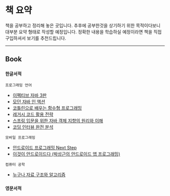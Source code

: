 # 책 요약

책을 공부하고 정리해 놓은 곳입니다. 추후에 공부한것을 상기하기 위한 목적이다보니 대부분 요약 형태로 작성할 예정입니다. 정확한 내용을 학습하실 예정이라면 책을 직접 구입하셔서 보기를 추천드립니다.

---

## <b>Book</b>

### `한글서적`

`프로그래밍 언어`

* [이펙티브 자바 3판](한글서적/이펙티브%20자바%203판/이펙티브%20자바%203판.md)
* [모던 자바 인 액션](한글서적/모던%20자바%20인%20액션/모던%20자바%20인%20액션.md)
* [코틀린으로 배우는 함수형 프로그래밍](한글서적/코틀린으로%20배우는%20함수형%20프로그래밍/코틀린으로%20배우는%20함수형%20프로그래밍.md)
* [레거시 코드 활용 전략](한글서적/레거시%20코드%20활용%20전략/레거시%20코드%20활용%20전략.md)
* [스프링 입문을 위한 자바 객체 지향의 원리와 이해](한글서적/스프링%20입문을%20위한%20자바%20객체%20지향의%20원리와%20이해/스프링%20입문을%20위한%20자바%20객체%20지향의%20원리와%20이해.md)
* [코딩 인터뷰 완전 분석](Book/한글서적/코딩%20인터뷰%20완전%20분석/코딩%20인터뷰%20완전%20분석.md)

`모바일 프로그래밍`

* [안드로이드 프로그래밍 Next Step](한글서적/안드로이드%20프로그래밍%20Next%20Step/안드로이드%20프로그래밍%20Next%20Step.md)
* [이것이 안드로이드다 (박성근의 안드로이드 앱 프로그래밍)](한글서적/이것이%20안드로이드다%20(박성근의%20안드로이드%20앱%20프로그래밍)/이것이%20안드로이드다%20(박성근의%20안드로이드%20앱%20프로그래밍).md)

`컴퓨터 공학`

* [누구나 자료 구조와 알고리즘](한글서적/누구나%20자료%20구조와%20알고리즘/누구나%20자료%20구조와%20알고리즘.md)

<!-- * [클라우드 네이티브 자바](한글서적/클라우드%20네이티브%20자바/클라우드%20네이티브%20자바.md) -->
<!-- * [스케치 무작정 따라하기](한글서적/스케치%20무작정%20따라하기/스케치%20무작정%20따라하기.md) -->

### `영문서적`
